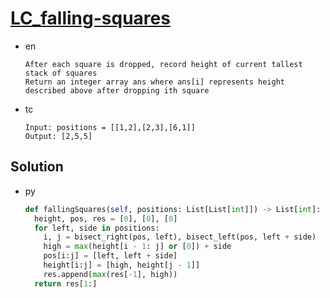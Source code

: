 # [LC_falling-squares](https://leetcode.com/problems/falling-squares)

* en

  ```en
  After each square is dropped, record height of current tallest stack of squares
  Return an integer array ans where ans[i] represents height described above after dropping ith square
  ```

* tc

  ```tc
  Input: positions = [[1,2],[2,3],[6,1]]
  Output: [2,5,5]
  ```

## Solution

* py

  ```py
  def fallingSquares(self, positions: List[List[int]]) -> List[int]:
    height, pos, res = [0], [0], [0]
    for left, side in positions:
      i, j = bisect_right(pos, left), bisect_left(pos, left + side)
      high = max(height[i - 1: j] or [0]) + side
      pos[i:j] = [left, left + side]
      height[i:j] = [high, height[j - 1]]
      res.append(max(res[-1], high))
    return res[1:]
  ```
